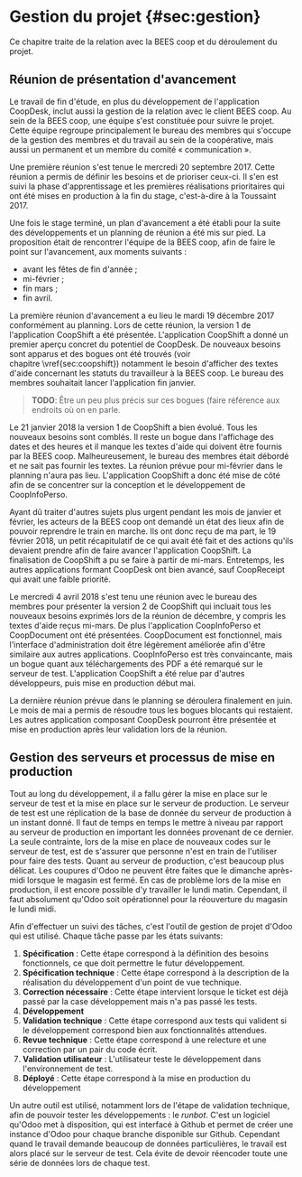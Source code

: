 # Gestion du projet {#sec:gestion}

Ce chapitre traite de la relation avec la BEES coop et du déroulement du
projet.


## Réunion de présentation d'avancement

Le travail de fin d'étude, en plus du développement de l'application
CoopDesk, inclut aussi la gestion de la relation avec le client
BEES coop. Au sein de la BEES coop, une équipe s'est constituée pour
suivre le projet. Cette équipe regroupe principalement le bureau des
membres qui s'occupe de la gestion des membres et du travail au sein de
la coopérative, mais aussi un permanent et un membre du comité
« communication ».

Une première réunion s'est tenue le mercredi 20 septembre 2017.
Cette réunion a permis de définir les besoins et de prioriser ceux-ci.
Il s'en est suivi la phase d'apprentissage et les premières réalisations
prioritaires qui ont été mises en production à la fin du stage,
c'est-à-dire à la Toussaint 2017.

Une fois le stage terminé, un plan d'avancement a été établi pour la
suite des développements et un planning de réunion a été mis sur pied.
La proposition était de rencontrer l'équipe de la BEES coop, afin de
faire le point sur l'avancement, aux moments suivants :

- avant les fêtes de fin d'année ;
- mi-février ;
- fin mars ;
- fin avril.

La première réunion d'avancement a eu lieu le mardi 19 décembre 2017
conformément au planning. Lors de cette réunion, la version 1 de
l'application CoopShift a été présentée. L'application CoopShift a donné
un premier aperçu concret du potentiel de CoopDesk. De nouveaux besoins
sont apparus et des bogues ont été trouvés (voir
chapitre \vref{sec:coopshift}) notamment le besoin d'afficher des textes
d'aide concernant les statuts du travailleur à la BEES coop. Le bureau
des membres souhaitait lancer l'application fin janvier.

> **TODO**: Être un peu plus précis sur ces bogues (faire référence aux
> endroits où on en parle.

Le 21 janvier 2018 la version 1 de CoopShift a bien évolué. Tous les
nouveaux besoins sont comblés. Il reste un bogue dans l'affichage des
dates et des heures et il manque les textes d'aide qui doivent être
fournis par la BEES coop. Malheureusement, le bureau des membres était
débordé et ne sait pas fournir les textes. La réunion prévue pour
mi-février dans le planning n'aura pas lieu. L'application CoopShift a
donc été mise de côté afin de se concentrer sur la conception et le
développement de CoopInfoPerso.

Ayant dû traiter d'autres sujets plus urgent pendant les mois de
janvier et février, les acteurs de la BEES coop ont demandé un état des
lieux afin de pouvoir reprendre le train en marche. Ils ont donc reçu de
ma part, le 19 février 2018, un petit récapitulatif de ce qui avait été
fait et des actions qu'ils devaient prendre afin de faire avancer
l'application CoopShift.  La finalisation de CoopShift a pu se faire à
partir de mi-mars. Entretemps, les autres applications formant CoopDesk
ont bien avancé, sauf CoopReceipt qui avait une faible priorité.

Le mercredi 4 avril 2018 s'est tenu une réunion avec le bureau
des membres pour présenter la version 2 de CoopShift qui incluait tous
les nouveaux besoins exprimés lors de la réunion de décembre, y compris
les textes d'aide reçus mi-mars. De plus l'application CoopInfoPerso et
CoopDocument ont été présentées. CoopDocument est fonctionnel, mais
l'interface d'administration doit être légèrement améliorée afin d'être
similaire aux autres applications. CoopInfoPerso est très convaincante,
mais un bogue quant aux téléchargements des PDF a été remarqué sur le
serveur de test. L'application CoopShift a été relue par d'autres
développeurs, puis mise en production début mai.

La dernière réunion prévue dans le planning se déroulera finalement en
juin. Le mois de mai a permis de résoudre tous les bogues blocants qui
restaient. Les autres application composant CoopDesk pourront être
présentée et mise en production après leur validation lors de la
réunion.


## Gestion des serveurs et processus de mise en production

Tout au long du développement, il a fallu gérer la mise en place sur le
serveur de test et la mise en place sur le serveur de production. Le
serveur de test est une réplication de la base de donnée du serveur de
production à un instant donné. Il faut de temps en temps le mettre à
niveau par rapport au serveur de production en important les données
provenant de ce dernier. La seule contrainte, lors de la mise en place
de nouveaux codes sur le serveur de test, est de s'assurer que personne
n'est en train de l'utiliser pour faire des tests. Quant au serveur de
production, c'est beaucoup plus délicat. Les coupures d'Odoo ne peuvent
être faites que le dimanche après-midi lorsque le magasin est fermé. En
cas de problème lors de la mise en production, il est encore possible
d'y travailler le lundi matin. Cependant, il faut absolument qu'Odoo
soit opérationnel pour la réouverture du magasin le lundi midi.

Afin d'effectuer un suivi des tâches, c'est l'outil de gestion de
projet d'Odoo qui est utilisé. Chaque tâche passe par les états
suivants:

1. **Spécification** : Cette étape correspond à la définition des
   besoins fonctionnels, ce que doit permettre le futur développement.
1. **Spécification technique** : Cette étape correspond à la description
   de la réalisation du développement d'un point de vue technique.
1. **Correction nécessaire** : Cette étape intervient lorsque le ticket
   est déjà passé par la case développement mais n'a pas passé les
   tests.
1. **Développement**
1. **Validation technique** : Cette étape correspond aux tests qui
   valident si le développement correspond bien aux fonctionnalités
   attendues.
1. **Revue technique** : Cette étape correspond à une relecture et une
   correction par un pair du code écrit.
1. **Validation utilisateur** : L'utilisateur teste le développement
   dans l'environnement de test.
1. **Déployé** : Cette étape correspond à la mise en production du
   développement

Un autre outil est utilisé, notamment lors de l'étape de validation
technique, afin de pouvoir tester les développements : le *runbot*.
C'est un logiciel qu'Odoo met à disposition, qui est interfacé à Github
et permet de créer une instance d'Odoo pour chaque branche disponible
sur Github. Cependant quand le travail demande beaucoup de données
particulières, le travail est alors placé sur le serveur de test. Cela
évite de devoir réencoder toute une série de données lors de chaque
test.
